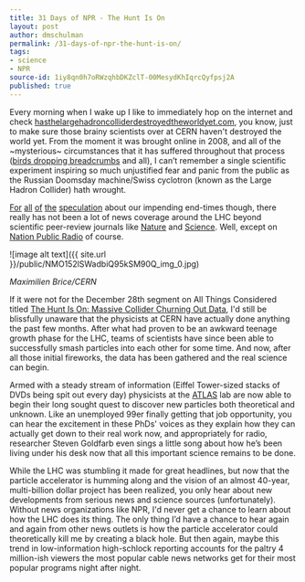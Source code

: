```yaml
---
title: 31 Days of NPR - The Hunt Is On
layout: post
author: dmschulman
permalink: /31-days-of-npr-the-hunt-is-on/
tags:
- science
- NPR
source-id: 1iy8qn0h7oRWzqhbDKZclT-00MesydKhIqrcQyfpsj2A
published: true
---
```

Every morning when I wake up I like to immediately hop on the internet and check [hasthelargehadroncolliderdestroyedtheworldyet.com](http://hasthelargehadroncolliderdestroyedtheworldyet.com/), you know, just to make sure those brainy scientists over at CERN haven't destroyed the world yet. From the moment it was brought online in 2008, and all of the ~mysterious~ circumstances that it has suffered throughout that process ([birds dropping breadcrumbs](http://www.time.com/time/health/article/0,8599,1937370,00.html) and all), I can’t remember a single scientific experiment inspiring so much unjustified fear and panic from the public as the Russian Doomsday machine/Swiss cyclotron (known as the Large Hadron Collider) hath wrought.

[For](http://www.foxnews.com/story/0,2933,483477,00.html) [all](http://www.foxnews.com/story/0,2933,538447,00.html) [of](http://www.foxnews.com/story/0,2933,342854,00.html) [the](http://www.usatoday.com/tech/science/2008-11-04-large-hadron-collider_N.htm) [speculation](http://www.youtube.com/watch?gl=US&hl=uk&v=Lt1Yo610lG0) about our impending end-times though, there really has not been a lot of news coverage around the LHC beyond scientific peer-review journals like [Nature](http://www.nature.com/) and [Science](http://www.sciencemag.org/). Well, except on [Nation Public Radio](http://www.npr.org/2010/12/28/132406486/the-hunt-is-on-massive-collider-churning-out-data) of course.

![image alt text]({{ site.url }}/public/NMO152lSWadbiQ95kSM90Q_img_0.jpg)

*Maximilien Brice/CERN*

If it were not for the December 28th segment on All Things Considered titled [The Hunt Is On: Massive Collider Churning Out Data](http://www.npr.org/2010/12/28/132406486/the-hunt-is-on-massive-collider-churning-out-data), I'd still be blissfully unaware that the physicists at CERN have actually done anything the past few months. After what had proven to be an awkward teenage growth phase for the LHC, teams of scientists have since been able to successfully smash particles into each other for some time. And now, after all those initial fireworks, the data has been gathered and the real science can begin.

Armed with a steady stream of information (Eiffel Tower-sized stacks of DVDs being spit out every day) physicists at the [ATLAS](http://atlas.ch/) lab are now able to begin their long sought quest to discover new particles both theoretical and unknown. Like an unemployed 99er finally getting that job opportunity, you can hear the excitement in these PhDs' voices as they explain how they can actually get down to their real work now, and appropriately for radio, researcher Steven Goldfarb even sings a little song about how he’s been living under his desk now that all this important science remains to be done.

While the LHC was stumbling it made for great headlines, but now that the particle accelerator is humming along and the vision of an almost 40-year, multi-billion dollar project has been realized, you only hear about new developments from serious news and science sources (unfortunately). Without news organizations like NPR, I'd never get a chance to learn about how the LHC does its thing. The only thing I’d have a chance to hear again and again from other news outlets is how the particle accelerator could theoretically kill me by creating a black hole. But then again, maybe this trend in low-information high-schlock reporting accounts for the paltry 4 million-ish viewers the most popular cable news networks get for their most popular programs night after night.

